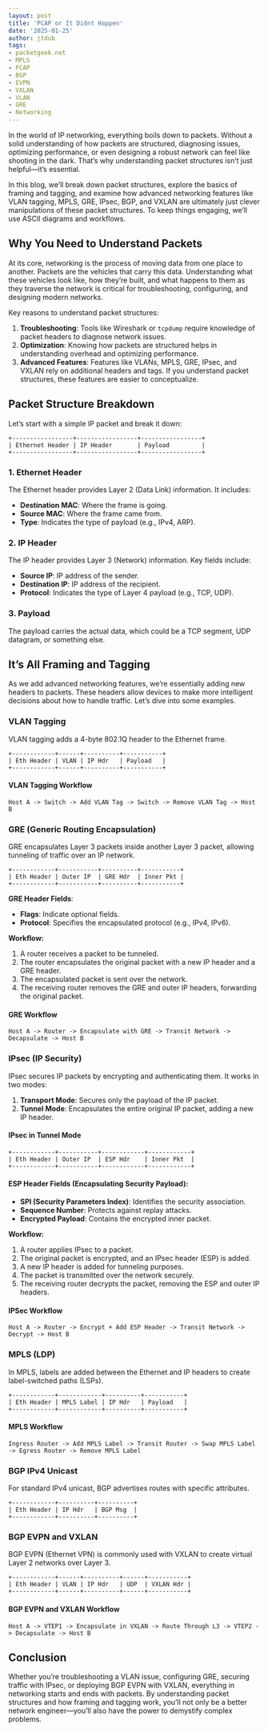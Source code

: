 ```yaml
---
layout: post
title: 'PCAP or It Didnt Happen'
date: '2025-01-25'
author: jtdub
tags:
- packetgeek.net
- MPLS
- PCAP
- BGP
- EVPN
- VXLAN
- VLAN
- GRE
- Networking
---
```

In the world of IP networking, everything boils down to packets. Without a solid understanding of how packets are structured, diagnosing issues, optimizing performance, or even designing a robust network can feel like shooting in the dark. That’s why understanding packet structures isn’t just helpful—it’s essential.

In this blog, we’ll break down packet structures, explore the basics of framing and tagging, and examine how advanced networking features like VLAN tagging, MPLS, GRE, IPsec, BGP, and VXLAN are ultimately just clever manipulations of these packet structures. To keep things engaging, we’ll use ASCII diagrams and workflows.

## **Why You Need to Understand Packets**

At its core, networking is the process of moving data from one place to another. Packets are the vehicles that carry this data. Understanding what these vehicles look like, how they’re built, and what happens to them as they traverse the network is critical for troubleshooting, configuring, and designing modern networks.

Key reasons to understand packet structures:
1. **Troubleshooting**: Tools like Wireshark or `tcpdump` require knowledge of packet headers to diagnose network issues.
2. **Optimization**: Knowing how packets are structured helps in understanding overhead and optimizing performance.
3. **Advanced Features**: Features like VLANs, MPLS, GRE, IPsec, and VXLAN rely on additional headers and tags. If you understand packet structures, these features are easier to conceptualize.

## **Packet Structure Breakdown**

Let’s start with a simple IP packet and break it down:

```
+-----------------+-----------------+-----------------+ 
| Ethernet Header | IP Header       | Payload         | 
+-----------------+-----------------+-----------------+
```

### 1. **Ethernet Header**
The Ethernet header provides Layer 2 (Data Link) information. It includes:
- **Destination MAC**: Where the frame is going.
- **Source MAC**: Where the frame came from.
- **Type**: Indicates the type of payload (e.g., IPv4, ARP).

### 2. **IP Header**
The IP header provides Layer 3 (Network) information. Key fields include:
- **Source IP**: IP address of the sender.
- **Destination IP**: IP address of the recipient.
- **Protocol**: Indicates the type of Layer 4 payload (e.g., TCP, UDP).

### 3. **Payload**
The payload carries the actual data, which could be a TCP segment, UDP datagram, or something else.

## **It’s All Framing and Tagging**

As we add advanced networking features, we’re essentially adding new headers to packets. These headers allow devices to make more intelligent decisions about how to handle traffic. Let’s dive into some examples.

### **VLAN Tagging**

VLAN tagging adds a 4-byte 802.1Q header to the Ethernet frame.

```
+------------+------+----------+-----------+ 
| Eth Header | VLAN | IP Hdr   | Payload   |
+------------+------+----------+-----------+
```

#### **VLAN Tagging Workflow**

```
Host A -> Switch -> Add VLAN Tag -> Switch -> Remove VLAN Tag -> Host B
```

### **GRE (Generic Routing Encapsulation)**

GRE encapsulates Layer 3 packets inside another Layer 3 packet, allowing tunneling of traffic over an IP network.

```
+------------+-----------+----------+-----------+ 
| Eth Header | Outer IP  | GRE Hdr  | Inner Pkt | 
+------------+-----------+----------+-----------+
```

**GRE Header Fields**:
- **Flags**: Indicate optional fields.
- **Protocol**: Specifies the encapsulated protocol (e.g., IPv4, IPv6).

**Workflow:**
1. A router receives a packet to be tunneled.
2. The router encapsulates the original packet with a new IP header and a GRE header.
3. The encapsulated packet is sent over the network.
4. The receiving router removes the GRE and outer IP headers, forwarding the original packet.

#### GRE Workflow

```
Host A -> Router -> Encapsulate with GRE -> Transit Network -> Decapsulate -> Host B
```

### **IPsec (IP Security)**

IPsec secures IP packets by encrypting and authenticating them. It works in two modes:
1. **Transport Mode**: Secures only the payload of the IP packet.
2. **Tunnel Mode**: Encapsulates the entire original IP packet, adding a new IP header.

#### **IPsec in Tunnel Mode**

```
+------------+-----------+------------+------------+
| Eth Header | Outer IP  | ESP Hdr    | Inner Pkt  | 
+------------+-----------+------------+------------+
```

#### **ESP Header Fields (Encapsulating Security Payload)**:
- **SPI (Security Parameters Index)**: Identifies the security association.
- **Sequence Number**: Protects against replay attacks.
- **Encrypted Payload**: Contains the encrypted inner packet.

**Workflow:**
1. A router applies IPsec to a packet.
2. The original packet is encrypted, and an IPsec header (ESP) is added.
3. A new IP header is added for tunneling purposes.
4. The packet is transmitted over the network securely.
5. The receiving router decrypts the packet, removing the ESP and outer IP headers.

#### IPSec Workflow

```
Host A -> Router -> Encrypt + Add ESP Header -> Transit Network -> Decrypt -> Host B
```

### **MPLS (LDP)**

In MPLS, labels are added between the Ethernet and IP headers to create label-switched paths (LSPs).

```
+------------+------------+----------+-----------+
| Eth Header | MPLS Label | IP Hdr   | Payload   | 
+------------+------------+----------+-----------+
```

#### MPLS Workflow

```
Ingress Router -> Add MPLS Label -> Transit Router -> Swap MPLS Label -> Egress Router -> Remove MPLS Label
```

### **BGP IPv4 Unicast**

For standard IPv4 unicast, BGP advertises routes with specific attributes.

```
+------------+----------+----------+
| Eth Header | IP Hdr   | BGP Msg  |
+------------+----------+----------+
```

### **BGP EVPN and VXLAN**

BGP EVPN (Ethernet VPN) is commonly used with VXLAN to create virtual Layer 2 networks over Layer 3.

```
+------------+------+----------+------+-----------+
| Eth Header | VLAN | IP Hdr   | UDP  | VXLAN Hdr | 
+------------+------+----------+------+-----------+
```

#### BGP EVPN and VXLAN Workflow

```
Host A -> VTEP1 -> Encapsulate in VXLAN -> Route Through L3 -> VTEP2 -> Decapsulate -> Host B
```

## **Conclusion**

Whether you’re troubleshooting a VLAN issue, configuring GRE, securing traffic with IPsec, or deploying BGP EVPN with VXLAN, everything in networking starts and ends with packets. By understanding packet structures and how framing and tagging work, you’ll not only be a better network engineer—you’ll also have the power to demystify complex problems.
